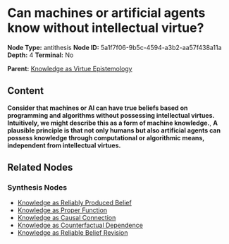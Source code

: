 # Can machines or artificial agents know without intellectual virtue?

**Node Type:** antithesis
**Node ID:** 5a1f7f06-9b5c-4594-a3b2-aa57f438a11a
**Depth:** 4
**Terminal:** No

**Parent:** [Knowledge as Virtue Epistemology](knowledge-as-virtue-epistemology-synthesis-5c6e86ec-7cdf-404c-9929-f6f85eedc4a9.md)

## Content

**Consider that machines or AI can have true beliefs based on programming and algorithms without possessing intellectual virtues. Intuitively, we might describe this as a form of machine knowledge.**, **A plausible principle is that not only humans but also artificial agents can possess knowledge through computational or algorithmic means, independent from intellectual virtues.**

## Related Nodes

### Synthesis Nodes

- [Knowledge as Reliably Produced Belief](knowledge-as-reliably-produced-belief-synthesis-d7e4e133-5863-4033-bc34-7479e38bbbfc.md)
- [Knowledge as Proper Function](knowledge-as-proper-function-synthesis-887410e7-084b-4345-a767-ee89c0bf2862.md)
- [Knowledge as Causal Connection](knowledge-as-causal-connection-synthesis-dd43b649-50db-45d0-ba30-26173fbd340f.md)
- [Knowledge as Counterfactual Dependence](knowledge-as-counterfactual-dependence-synthesis-1ece807f-1c4b-4842-86ce-bd3cccca7cee.md)
- [Knowledge as Reliable Belief Revision](knowledge-as-reliable-belief-revision-synthesis-70ebfeab-0bd6-43a6-b3b8-bbafe26f870a.md)
